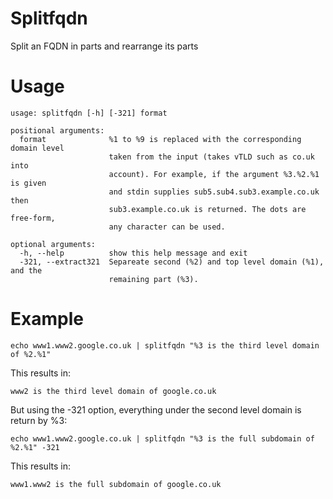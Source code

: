 # Splitfqdn
Split an FQDN in parts and rearrange its parts

# Usage
```
usage: splitfqdn [-h] [-321] format

positional arguments:
  format              %1 to %9 is replaced with the corresponding domain level
                      taken from the input (takes vTLD such as co.uk into
                      account). For example, if the argument %3.%2.%1 is given
                      and stdin supplies sub5.sub4.sub3.example.co.uk then
                      sub3.example.co.uk is returned. The dots are free-form,
                      any character can be used.

optional arguments:
  -h, --help          show this help message and exit
  -321, --extract321  Separeate second (%2) and top level domain (%1), and the
                      remaining part (%3).
```
# Example

```
echo www1.www2.google.co.uk | splitfqdn "%3 is the third level domain of %2.%1"
```
This results in:
```
www2 is the third level domain of google.co.uk
```
But using the -321 option, everything under the second level domain is return by %3:
```
echo www1.www2.google.co.uk | splitfqdn "%3 is the full subdomain of %2.%1" -321
```
This results in:
```
www1.www2 is the full subdomain of google.co.uk
```
